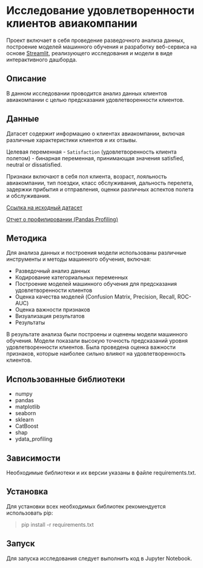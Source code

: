 # Исследование удовлетворенности клиентов авиакомпании

Проект включает в себя проведение разведочного анализа данных, построение моделей машинного обучения и разработку веб-сервиса на основе [Streamlit](https://streamlit.io), реализующего исследования и модели в виде интерактивного дашборда.

## Описание

В данном исследовании проводится анализ данных клиентов авиакомпании с целью предсказания удовлетворенности клиентов.

## Данные

Датасет содержит информацию о клиентах авиакомпании, включая различные характеристики клиентов и их отзывы.

Целевая переменная - `Satisfaction` (удовлетворенность клиента полетом) - бинарная переменная, принимающая значения satisfied, neutral or dissatisfied.

Признаки включают в себя пол клиента, возраст, лояльность авиакомпании, тип поездки, класс обслуживания, дальность перелета, задержки прибытия и отправления, оценки различных аспектов полета и обслуживания.

[Ссылка на исходный датасет](https://raw.githubusercontent.com/evgpat/edu_stepik_from_idea_to_mvp/main/datasets/clients.csv)

[Отчет о профилировании (Pandas Profiling)](https://htmlpreview.github.io/?https://github.com/reekuu/ds_hse_ml/blob/main/notebooks/profiling_report.html)

## Методика

Для анализа данных и построения модели использованы различные инструменты и методы машинного обучения, включая:

- Разведочный анализ данных
- Кодирование категориальных переменных
- Построение моделей машинного обучения для предсказания удовлетворенности клиентов
- Оценка качества моделей (Confusion Matrix, Precision, Recall, ROC-AUC)
- Оценка важности признаков
- Визуализация результатов
- Результаты

В результате анализа были построены и оценены модели машинного обучения. Модели показали высокую точность предсказаний уровня удовлетворенности клиентов. Была проведена оценка важности признаков, которые наиболее сильно влияют на удовлетворенность клиентов.

## Использованные библиотеки

- numpy
- pandas
- matplotlib
- seaborn
- sklearn
- CatBoost
- shap
- ydata_profiling

## Зависимости

Необходимые библиотеки и их версии указаны в файле requirements.txt.

## Установка

Для установки всех необходимых библиотек рекомендуется использовать pip:

> pip install -r requirements.txt

## Запуск

Для запуска исследования следует выполнить код в Jupyter Notebook.